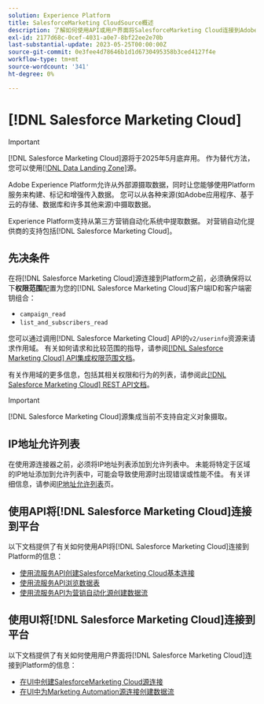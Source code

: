 ```yaml
---
solution: Experience Platform
title: SalesforceMarketing CloudSource概述
description: 了解如何使用API或用户界面将SalesforceMarketing Cloud连接到Adobe Experience Platform。
exl-id: 2177d68c-0cef-4031-a0e7-8bf22ee2e70b
last-substantial-update: 2023-05-25T00:00:00Z
source-git-commit: 0e3fee4d78646b1d1d6730495358b3ced4127f4e
workflow-type: tm+mt
source-wordcount: '341'
ht-degree: 0%

---
```


# [!DNL Salesforce Marketing Cloud]

>[!IMPORTANT]
>
>[!DNL Salesforce Marketing Cloud]源将于2025年5月底弃用。 作为替代方法，您可以使用[[!DNL Data Landing Zone]](../cloud-storage/data-landing-zone.md)源。

Adobe Experience Platform允许从外部源摄取数据，同时让您能够使用Platform服务来构建、标记和增强传入数据。 您可以从各种来源(如Adobe应用程序、基于云的存储、数据库和许多其他来源)中摄取数据。

Experience Platform支持从第三方营销自动化系统中提取数据。 对营销自动化提供商的支持包括[!DNL Salesforce Marketing Cloud]。

## 先决条件

在将[!DNL Salesforce Marketing Cloud]源连接到Platform之前，必须确保将以下&#x200B;**权限范围**&#x200B;配置为您的[!DNL Salesforce Marketing Cloud]客户端ID和客户端密钥组合：

* `campaign_read`
* `list_and_subscribers_read`

您可以通过调用[!DNL Salesforce Marketing Cloud] API的`v2/userinfo`资源来请求作用域。 有关如何请求和比较范围的指导，请参阅[[!DNL Salesforce Marketing Cloud] API集成权限范围文档](<https://developer.salesforce.com/docs/marketing/marketing-cloud/guide/data-access-permissions.html>)。

有关作用域的更多信息，包括其相关权限和行为的列表，请参阅此[[!DNL Salesforce Marketing Cloud] REST API文档](<https://developer.salesforce.com/docs/marketing/marketing-cloud/guide/rest-permissions-and-scopes.html>)。

>[!IMPORTANT]
>
>[!DNL Salesforce Marketing Cloud]源集成当前不支持自定义对象摄取。

## IP地址允许列表

在使用源连接器之前，必须将IP地址列表添加到允许列表中。 未能将特定于区域的IP地址添加到允许列表中，可能会导致使用源时出现错误或性能不佳。 有关详细信息，请参阅[IP地址允许列表](../../ip-address-allow-list.md)页。

## 使用API将[!DNL Salesforce Marketing Cloud]连接到平台

以下文档提供了有关如何使用API将[!DNL Salesforce Marketing Cloud]连接到Platform的信息：

* [使用流服务API创建SalesforceMarketing Cloud基本连接](../../tutorials/api/create/marketing-automation/salesforce-marketing-cloud.md)
* [使用流服务API浏览数据表](../../tutorials/api/explore/tabular.md)
* [使用流服务API为营销自动化源创建数据流](../../tutorials/api/collect/marketing-automation.md)

## 使用UI将[!DNL Salesforce Marketing Cloud]连接到平台

以下文档提供了有关如何使用用户界面将[!DNL Salesforce Marketing Cloud]连接到Platform的信息：

* [在UI中创建SalesforceMarketing Cloud源连接](../../tutorials/ui/create/marketing-automation/salesforce-marketing-cloud.md)
* [在UI中为Marketing Automation源连接创建数据流](../../tutorials/ui/dataflow/marketing-automation.md)
